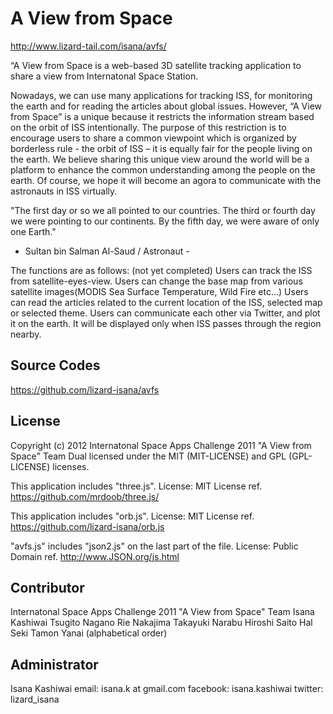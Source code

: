 A View from Space
======================
http://www.lizard-tail.com/isana/avfs/

“A View from Space is a web-based 3D satellite tracking application to share a view from Internatonal Space Station. 

Nowadays, we can use many applications for tracking ISS, for monitoring the earth and for reading the articles about global issues. However, “A View from Space” is a unique because it restricts the information stream based on the orbit of ISS intentionally. The purpose of this restriction is to encourage users to share a common viewpoint which is organized by borderless rule - the orbit of ISS – it is equally fair for the people living on the earth. We believe sharing this unique view around the world will be a platform to enhance the common understanding among the people on the earth. Of course, we hope it will become an agora to communicate with the astronauts in ISS virtually.


"The first day or so we all pointed to our countries. 
 The third or fourth day we were pointing to our continents.
 By the fifth day, we were aware of only one Earth."
 - Sultan bin Salman Al-Saud / Astronaut -

The functions are as follows: (not yet completed)
Users can track the ISS from satellite-eyes-view.
Users can change the base map from various satellite images(MODIS Sea Surface Temperature, Wild Fire etc…)
Users can read the articles related to the current location of the ISS, selected map or selected theme.
Users can communicate each other via Twitter, and plot it on the earth. It will be displayed only when ISS passes through the region nearby.

Source Codes
-------------
https://github.com/lizard-isana/avfs

License
-------------
Copyright (c) 2012 Internatonal Space Apps Challenge 2011 "A View from Space" Team
Dual licensed under the MIT (MIT-LICENSE) and GPL (GPL-LICENSE) licenses.

This application includes "three.js". 
License: MIT License ref. https://github.com/mrdoob/three.js/

This application includes "orb.js". 
License: MIT License ref. https://github.com/lizard-isana/orb.js

"avfs.js" includes "json2.js" on the last part of the file.
License: Public Domain ref. http://www.JSON.org/js.html


Contributor
-------------
Internatonal Space Apps Challenge 2011 "A View from Space" Team
  Isana Kashiwai
  Tsugito Nagano
  Rie Nakajima
  Takayuki Narabu
  Hiroshi Saito
  Hal Seki
  Tamon Yanai
  (alphabetical order)
 
Administrator
-------------
  Isana Kashiwai
  email: isana.k at gmail.com
  facebook: isana.kashiwai
  twitter: lizard_isana
